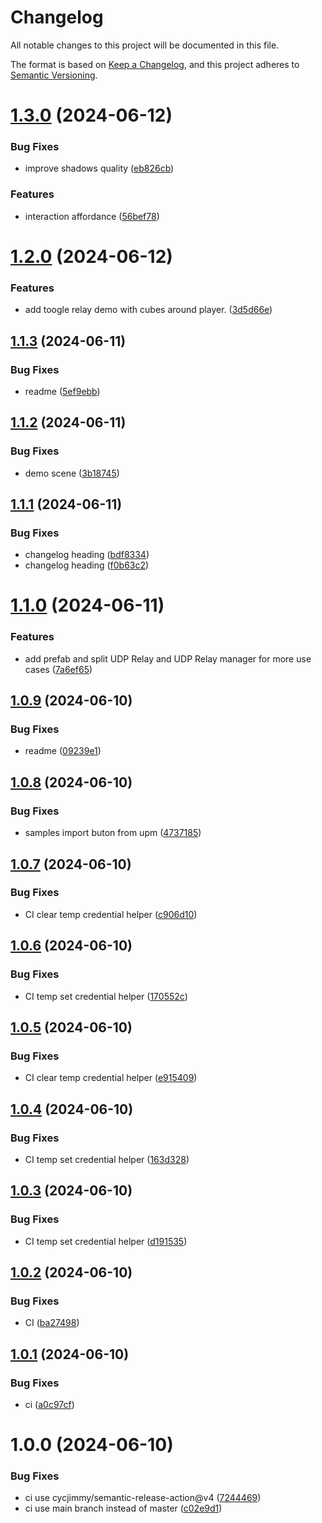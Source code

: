 # Changelog

All notable changes to this project will be documented in this file.

The format is based on [Keep a Changelog](https://keepachangelog.com/en/1.1.0/), and this project adheres to [Semantic Versioning](https://semver.org/spec/v2.0.0.html).

# [1.3.0](https://github.com/prossel/Unity-UDP-RS485-Relays/compare/v1.2.0...v1.3.0) (2024-06-12)


### Bug Fixes

* improve shadows quality ([eb826cb](https://github.com/prossel/Unity-UDP-RS485-Relays/commit/eb826cb2b1cd4b5033c03a238373f939cae694cf))


### Features

* interaction affordance ([56bef78](https://github.com/prossel/Unity-UDP-RS485-Relays/commit/56bef78721f89d846b93590a4bb65692ba174997))

# [1.2.0](https://github.com/prossel/Unity-UDP-RS485-Relays/compare/v1.1.3...v1.2.0) (2024-06-12)


### Features

* add toogle relay demo with cubes around player. ([3d5d66e](https://github.com/prossel/Unity-UDP-RS485-Relays/commit/3d5d66e541bbe4dafc12b4214531a0f7a997394d))

## [1.1.3](https://github.com/prossel/Unity-UDP-RS485-Relays/compare/v1.1.2...v1.1.3) (2024-06-11)


### Bug Fixes

* readme ([5ef9ebb](https://github.com/prossel/Unity-UDP-RS485-Relays/commit/5ef9ebb4fb80468f5bc11410352a7b6d5f3925ea))

## [1.1.2](https://github.com/prossel/Unity-UDP-RS485-Relays/compare/v1.1.1...v1.1.2) (2024-06-11)


### Bug Fixes

* demo scene ([3b18745](https://github.com/prossel/Unity-UDP-RS485-Relays/commit/3b187458b11edd3534b36805baae750d64c754f5))

## [1.1.1](https://github.com/prossel/Unity-UDP-RS485-Relays/compare/v1.1.0...v1.1.1) (2024-06-11)


### Bug Fixes

* changelog heading ([bdf8334](https://github.com/prossel/Unity-UDP-RS485-Relays/commit/bdf83347642b031e0904238cd23dc254651e0ed7))
* changelog heading ([f0b63c2](https://github.com/prossel/Unity-UDP-RS485-Relays/commit/f0b63c2108f0076a98133333b11b79f9e0b97059))

# [1.1.0](https://github.com/prossel/Unity-UDP-RS485-Relays/compare/v1.0.9...v1.1.0) (2024-06-11)


### Features

* add prefab and split UDP Relay and UDP Relay manager for more use cases ([7a6ef65](https://github.com/prossel/Unity-UDP-RS485-Relays/commit/7a6ef658bb94d20324aeaa06ec246c1a81a4a53b))

## [1.0.9](https://github.com/prossel/Unity-UDP-RS485-Relays/compare/v1.0.8...v1.0.9) (2024-06-10)


### Bug Fixes

* readme ([09239e1](https://github.com/prossel/Unity-UDP-RS485-Relays/commit/09239e16042c842e0d05e4dca5ad6899ecd6d5e5))

## [1.0.8](https://github.com/prossel/Unity-UDP-RS485-Relays/compare/v1.0.7...v1.0.8) (2024-06-10)


### Bug Fixes

* samples import buton from upm ([4737185](https://github.com/prossel/Unity-UDP-RS485-Relays/commit/4737185b66a274366d1488b53486cc7588cb617e))

## [1.0.7](https://github.com/prossel/Unity-UDP-RS485-Relays/compare/v1.0.6...v1.0.7) (2024-06-10)


### Bug Fixes

* CI clear temp credential helper ([c906d10](https://github.com/prossel/Unity-UDP-RS485-Relays/commit/c906d1033ef66c927b7894d19a1d7c41832c7fa1))

## [1.0.6](https://github.com/prossel/Unity-UDP-RS485-Relays/compare/v1.0.5...v1.0.6) (2024-06-10)


### Bug Fixes

* CI temp set credential helper ([170552c](https://github.com/prossel/Unity-UDP-RS485-Relays/commit/170552c3ddcd17d6c204f4def65c5e89fc3e2e6d))

## [1.0.5](https://github.com/prossel/Unity-UDP-RS485-Relays/compare/v1.0.4...v1.0.5) (2024-06-10)


### Bug Fixes

* CI clear temp credential helper ([e915409](https://github.com/prossel/Unity-UDP-RS485-Relays/commit/e9154099996e7d01ddf113a62c01e8d69aad4675))

## [1.0.4](https://github.com/prossel/Unity-UDP-RS485-Relays/compare/v1.0.3...v1.0.4) (2024-06-10)


### Bug Fixes

* CI temp set credential helper ([163d328](https://github.com/prossel/Unity-UDP-RS485-Relays/commit/163d328e3c9ff63a40ce581eab07d314438fdc01))

## [1.0.3](https://github.com/prossel/Unity-UDP-RS485-Relays/compare/v1.0.2...v1.0.3) (2024-06-10)


### Bug Fixes

* CI temp set credential helper ([d191535](https://github.com/prossel/Unity-UDP-RS485-Relays/commit/d191535c64e505474541e1ec0d3aee89ea5aa625))

## [1.0.2](https://github.com/prossel/Unity-UDP-RS485-Relays/compare/v1.0.1...v1.0.2) (2024-06-10)


### Bug Fixes

* CI ([ba27498](https://github.com/prossel/Unity-UDP-RS485-Relays/commit/ba27498fce434ae96512108dd8825394cd78c389))

## [1.0.1](https://github.com/prossel/Unity-UDP-RS485-Relays/compare/v1.0.0...v1.0.1) (2024-06-10)


### Bug Fixes

* ci ([a0c97cf](https://github.com/prossel/Unity-UDP-RS485-Relays/commit/a0c97cf7d7167273560d142b9349561517f83742))

# 1.0.0 (2024-06-10)


### Bug Fixes

* ci use cycjimmy/semantic-release-action@v4 ([7244469](https://github.com/prossel/Unity-UDP-RS485-Relays/commit/724446900f079a590f937af1d436632a6f4eaf7a))
* ci use main branch instead of master ([c02e9d1](https://github.com/prossel/Unity-UDP-RS485-Relays/commit/c02e9d110de2e898fb3ddea5ca6a0382e6473574))
